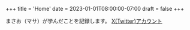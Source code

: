 +++
title = 'Home'
date = 2023-01-01T08:00:00-07:00
draft = false
+++

まさお（マサ）が学んだことを記録します。
[X(Twitter)アカウント](https://x.com/YeXTGsa59mUIiwR)